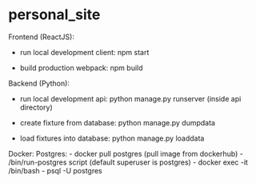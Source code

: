 # personal_site

Frontend (ReactJS):
- run local development client: npm start

- build production webpack: npm build

Backend (Python):
- run local development api: python manage.py runserver (inside api directory)

- create fixture from database: python manage.py dumpdata <fixture name>
- load fixtures into database: python manage.py loaddata <fixture name>

Docker:
    Postgres:
    - docker pull postgres (pull image from dockerhub)
    - /bin/run-postgres script (default superuser is postgres)
    - docker exec -it <container name> /bin/bash
    - psql -U postgres